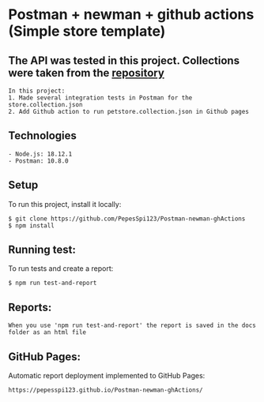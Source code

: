 # Postman + newman + github actions (Simple store template)

## The API was tested in this project. Collections were taken from the <a href="https://github.com/WannaBeDream/Postman-newman-ghActions" /> repository </a>

```
In this project:
1. Made several integration tests in Postman for the store.collection.json
2. Add Github action to run petstore.collection.json in Github pages
```
## Technologies
```
- Node.js: 18.12.1
- Postman: 10.8.0
```
## Setup 
To run this project, install it locally:
```
$ git clone https://github.com/PepesSpi123/Postman-newman-ghActions
$ npm install
```
## Running test:
To run tests and create a report: 
```
$ npm run test-and-report
```
## Reports:
``` 
When you use 'npm run test-and-report' the report is saved in the docs folder as an html file
```
## GitHub Pages:
Automatic report deployment implemented to GitHub Pages:
```
https://pepesspi123.github.io/Postman-newman-ghActions/
```


